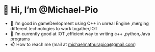 <H1>👋 Hi, I’m @Michael-Pio</H1>

- 👀 I’m good in gameDevlopment using C++ in unreal Engine ,merging different technologies to work togather,IOT 
- 🌱 I’m currently good at IOT ,efficient way to writing c++ ,python,Java programs
- 📫 How to reach me (mail at michaelmathurapioa@gmail.com)


